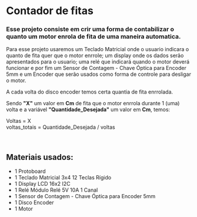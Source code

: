 <h1>Contador de fitas</h1>

<h3>Esse projeto consiste em crir uma forma de contabilizar o quanto um motor enrola de fita de uma maneira 
automatica.</h3>

<div>
Para esse projeto usaremos um Teclado Matricial onde o usuario indicara o quanto de fita quer que o motor enrrole; um display onde os dados serão apresentados para o usuario; uma relé que indicará quando o motor deverá funcionar e por fim um Sensor de Contagem - Chave Óptica para Encoder 5mm e um Encoder que serão usados como forma de controle para desligar o motor.

A cada volta do disco encoder temos certa quantia de fita enrrolada.

Sendo <strong>"X"</strong> um valor em <strong>Cm</strong> de fita que o motor enrrola durante 1 (uma) volta e a variável <strong>"Quantidade_Desejada"</strong> um valor em <strong>Cm</strong>, temos:

Voltas = X  
voltas_totais = Quantidade_Desejada / voltas
</div>
  
<div> </br>
<h2>Materiais usados:</h2>

- 1 Protoboard 
- 1 Teclado Matricial 3x4 12 Teclas Rígido
- 1 Display LCD 16x2 I2C
- 1 Relé Módulo Relé 5V 10A 1 Canal
- 1 Sensor de Contagem - Chave Óptica para Encoder 5mm
- 1 Disco Encoder
- 1 Motor 
</div>
